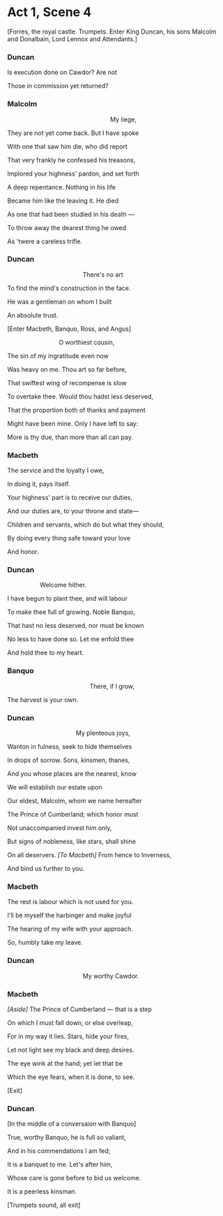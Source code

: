 # Act 1, Scene 4

[Forres, the royal castle. Trumpets. Enter King Duncan, his sons Malcolm and Donalbain, Lord Lennox and Attendants.]

### Duncan

Is execution done on Cawdor? Are not

Those in commission yet returned?

### Malcolm

                                                            My liege,

They are not yet come back. But I have spoke

With one that saw him die, who did report

That very frankly he confessed his treasons,

Implored your highness' pardon, and set forth

A deep repentance. Nothing in his life

Became him like the leaving it. He died

As one that had been studied in his death —

To throw away the dearest thing he owed

As 'twere a careless trifle.

### Duncan

                                            There's no art

To find the mind's construction in the face.

He was a gentleman on whom I built

An absolute trust.    

[Enter Macbeth, Banquo, Ross, and Angus]

                              O worthiest cousin,

The sin of my ingratitude even now

Was heavy on me. Thou art so far before,

That swiftest wing of recompense is slow

To overtake thee. Would thou hadst less deserved,

That the proportion both of thanks and payment

Might have been mine. Only I have left to say:

More is thy due, than more than all can pay.

### Macbeth

The service and the loyalty I owe,

In doing it, pays itself.

Your highness' part is to receive our duties,

And our duties are, to your throne and state—

Children and servants, which do but what they should,

By doing every thing safe toward your love

And honor.

### Duncan

                   Welcome hither.

I have begun to plant thee, and will labour

To make thee full of growing. Noble Banquo,

That hast no less deserved, nor must be known

No less to have done so. Let me enfold thee

And hold thee to my heart.

### Banquo

                                                There, if I grow,

The harvest is your own.

### Duncan

                                        My plenteous joys,

Wanton in fulness, seek to hide themselves

In drops of sorrow. Sons, kinsmen, thanes,

And you whose places are the nearest, know

We will establish our estate upon

Our eldest, Malcolm, whom we name hereafter

The Prince of Cumberland; which honor must

Not unaccompanied invest him only,

But signs of nobleness, like stars, shall shine

On all deservers. _[To Macbeth]_ From hence to Inverness,

And bind us further to you.

### Macbeth

The rest is labour which is not used for you.

I'll be myself the harbinger and make joyful

The hearing of my wife with your approach.

So, humbly take my leave.

### Duncan

                                            My worthy Cawdor.

### Macbeth

_[Aside]_ The Prince of Cumberland — that is a step

On which I must fall down, or else overleap,

For in my way it lies. Stars, hide your fires,

Let not light see my black and deep desires.

The eye wink at the hand; yet let that be

Which the eye fears, when it is done, to see.

[Exit]

### Duncan

[In the middle of a conversaion with Banquo]

True, worthy Banquo, he is full so valiant,

And in his commendations I am fed;

It is a banquet to me. Let's after him,

Whose care is gone before to bid us welcome.

It is a peerless kinsman.

[Trumpets sound, all exit]
